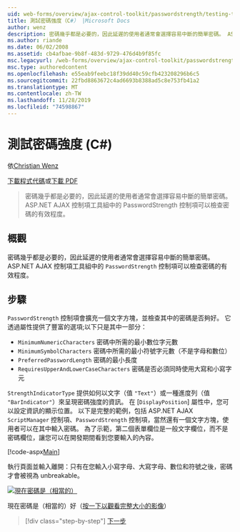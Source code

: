 ```yaml
---
uid: web-forms/overview/ajax-control-toolkit/passwordstrength/testing-the-strength-of-a-password-cs
title: 測試密碼強度（C#） |Microsoft Docs
author: wenz
description: 密碼幾乎都是必要的，因此延遲的使用者通常會選擇容易中斷的簡單密碼。 ASP 中的 PasswordStrength 控制項。N 。
ms.author: riande
ms.date: 06/02/2008
ms.assetid: cb4afbae-9b8f-483d-9729-476d4b9f85fc
msc.legacyurl: /web-forms/overview/ajax-control-toolkit/passwordstrength/testing-the-strength-of-a-password-cs
msc.type: authoredcontent
ms.openlocfilehash: e55eab9feebc18f39dd40c59cfb423208296b6c5
ms.sourcegitcommit: 22fbd8863672c4ad6693b8388ad5c8e753fb41a2
ms.translationtype: MT
ms.contentlocale: zh-TW
ms.lasthandoff: 11/28/2019
ms.locfileid: "74598867"
---
```

# <a name="testing-the-strength-of-a-password-c"></a>測試密碼強度 (C#)

依[Christian Wenz](https://github.com/wenz)

[下載程式代碼](https://download.microsoft.com/download/9/3/f/93f8daea-bebd-4821-833b-95205389c7d0/PasswordStrength0.cs.zip)或[下載 PDF](https://download.microsoft.com/download/2/d/c/2dc10e34-6983-41d4-9c08-f78f5387d32b/passwordstrength0CS.pdf)

> 密碼幾乎都是必要的，因此延遲的使用者通常會選擇容易中斷的簡單密碼。 ASP.NET AJAX 控制項工具組中的 PasswordStrength 控制項可以檢查密碼的有效程度。

## <a name="overview"></a>概觀

密碼幾乎都是必要的，因此延遲的使用者通常會選擇容易中斷的簡單密碼。 ASP.NET AJAX 控制項工具組中的 `PasswordStrength` 控制項可以檢查密碼的有效程度。

## <a name="steps"></a>步驟

`PasswordStrength` 控制項會擴充一個文字方塊，並檢查其中的密碼是否夠好。 它透過屬性提供了豐富的選項;以下只是其中一部分：

- `MinimumNumericCharacters` 密碼中所需的最小數位字元數
- `MinimumSymbolCharacters` 密碼中所需的最小符號字元數（不是字母和數位）
- `PreferredPasswordLength` 密碼的最小長度
- `RequiresUpperAndLowerCaseCharacters` 密碼是否必須同時使用大寫和小寫字元

`StrengthIndicatorType` 提供如何以文字（值 `"Text"`）或一種進度列（值 `"BarIndicator"`）來呈現密碼強度的資訊。 在 [`DisplayPosition`] 屬性中，您可以設定資訊的顯示位置。 以下是完整的範例，包括 ASP.NET AJAX `ScriptManager` 控制項、`PasswordStrength` 控制項，當然還有一個文字方塊，使用者可以在其中輸入密碼。 為了示範，第二個表單欄位是一般文字欄位，而不是密碼欄位，讓您可以在開發期間看到您要輸入的內容。

[!code-aspx[Main](testing-the-strength-of-a-password-cs/samples/sample1.aspx)]

執行頁面並輸入離開：只有在您輸入小寫字母、大寫字母、數位和符號之後，密碼才會被視為 unbreakable。

[![現在密碼是（相當的）](testing-the-strength-of-a-password-cs/_static/image2.png)](testing-the-strength-of-a-password-cs/_static/image1.png)

現在密碼是（相當的）好（[按一下以觀看完整大小的影像](testing-the-strength-of-a-password-cs/_static/image3.png)）

> [!div class="step-by-step"]
> [下一步](testing-the-strength-of-a-password-vb.md)
